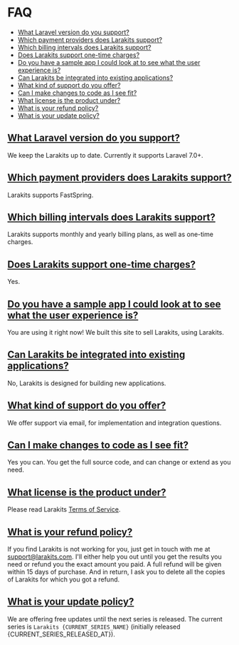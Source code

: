 # FAQ
* [What Laravel version do you support?](#what-laravel-version-do-you-support)
* [Which payment providers does Larakits support?](#which-payment-providers-does-larakits-support)
* [Which billing intervals does Larakits support?](#which-billing-intervals-does-larakits-support)
* [Does Larakits support one-time charges?](#does-larakits-support-one-time-charge)
* [Do you have a sample app I could look at to see what the user experience is?](#do-you-have-a-sample-app-i-could-look-at-to-see-what-the-user-experience-is)
* [Can Larakits be integrated into existing applications?](#can-larakits-be-integrated-into-existing-applications)
* [What kind of support do you offer?](#what-kind-of-support-do-you-offer)
* [Can I make changes to code as I see fit?](#can-i-make-changes-to-code-as-i-see-fit)
* [What license is the product under?](#what-license-is-the-product-under)
* [What is your refund policy?](#what-is-your-refund-policy)
* [What is your update policy?](#what-is-your-update-policy)


## [What Laravel version do you support?](#what-laravel-version-do-you-support)
We keep the Larakits up to date. Currently it supports Laravel 7.0+.

## [Which payment providers does Larakits support?](#which-payment-providers-does-larakits-support)
Larakits supports FastSpring.

## [Which billing intervals does Larakits support?](#which-billing-intervals-does-larakits-support)
Larakits supports monthly and yearly billing plans, as well as one-time charges.

## [Does Larakits support one-time charges?](#does-larakits-support-one-time-charge)
Yes.

## [Do you have a sample app I could look at to see what the user experience is?](#do-you-have-a-sample-app-i-could-look-at-to-see-what-the-user-experience-is)
You are using it right now! We built this site to sell Larakits, using Larakits.

## [Can Larakits be integrated into existing applications?](#can-larakits-be-integrated-into-existing-applications)
No, Larakits is designed for building new applications.

## [What kind of support do you offer?](#what-kind-of-support-do-you-offer)
We offer support via email, for implementation and integration questions.

## [Can I make changes to code as I see fit?](#can-i-make-changes-to-code-as-i-see-fit)
Yes you can. You get the full source code, and can change or extend as you need.

## [What license is the product under?](#what-license-is-the-product-under)
Please read Larakits [Terms of Service](https://larakits.com/terms).

## [What is your refund policy?](#what-is-your-refund-policy)
If you find Larakits is not working for you, just get in touch with me at support@larakits.com. I'll either help you out until you get the results you need or refund you the exact amount you paid. A full refund will be given within 15 days of purchase. And in return, I ask you to delete all the copies of Larakits for which you got a refund.

## [What is your update policy?](#what-is-your-update-policy)
We are offering free updates until the next series is released. The current series is `Larakits {CURRENT_SERIES_NAME}` (initially released {CURRENT_SERIES_RELEASED_AT}).
